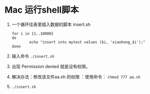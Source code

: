 # Mac 运行shell脚本

1. 一个循环往表里插入数据的脚本 insert.sh

	```
	for i in {1..10000}
	do
	        echo "insert into mytest values ($i, 'xiaohong_$i');"
	done
	```
2.  输入命令 `./insert.sh `
3.  出现 Permission denied 就是没有权限。
4. 	 解决办法：修改该文件aa.sh 的权限 ：使用命令： `chmod 777 aa.sh`
5.  `./insert.sh`

